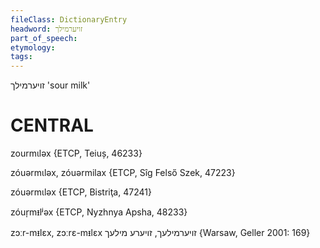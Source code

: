 ```yaml
---
fileClass: DictionaryEntry
headword: זויערמילך
part_of_speech: 
etymology: 
tags: 
---
```

זויערמילך
'sour milk'

CENTRAL
========

zourmɩləx {ETCP, Teiuș, 46233}

zóuərmɩləx, zóuərmilax {ETCP, Sîg Felső Szek, 47223}

zóuərmɩləx {ETCP, Bistriţa, 47241}

zóur̩mᵻlʲəx {ETCP, Nyzhnya Apsha, 48233}

zɔːr-mᵻlɛx, zɔːrɛ-mᵻlɛx זויערמילעך, זויערע מילעך {Warsaw, Geller 2001: 169}